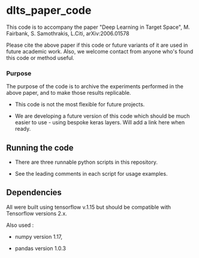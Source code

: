 # dlts_paper_code


This code is to accompany the paper "Deep Learning in Target Space", M. Fairbank, S. Samothrakis, L.Citi, arXiv:2006.01578

Please cite the above paper if this code or future variants of it are used in future academic work.  Also, we welcome contact from anyone who's found this code or method useful.

### Purpose

The purpose of the code is to archive the experiments performed in the above paper, and to make those results replicable.  

- This code is not the most flexible for future projects.  

- We are developing a future version of this code which should be much easier to use - using bespoke keras layers.  Will add a link here when ready.

## Running the code

- There are three runnable python scripts in this repository.  

- See the leading comments in each script for usage examples.


## Dependencies

All were built using tensorflow v.1.15 but should be compatible with Tensorflow versions 2.x.

Also used :

- numpy version 1.17, 

- pandas version 1.0.3 


